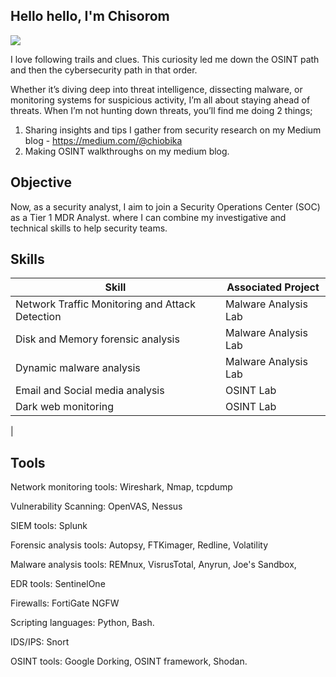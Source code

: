 ## Hello hello, I'm Chisorom 
<a href="https://linkedin.com/in/chisoromobika/"><img src="https://img.shields.io/badge/-LinkedIn-0072b1?&style=for-the-badge&logo=linkedin&logoColor=white" /></a>

I love following trails and clues. This curiosity led me down the OSINT path and then the cybersecurity path in that order.  



Whether it’s diving deep into threat intelligence, dissecting malware, or monitoring systems for suspicious activity, I’m all about staying ahead of threats. 
When I’m not hunting down threats, you’ll find me doing 2 things;
1. Sharing insights and tips I gather from security research on my Medium blog - https://medium.com/@chiobika
2. Making OSINT walkthroughs on my medium blog.


## Objective
Now, as a security analyst, I aim to join a Security Operations Center (SOC) as a Tier 1 MDR Analyst. 
where I can combine my investigative and technical skills to help security teams.



## Skills

| Skill                                         | Associated Project         |
|-------------------------------------------------|----------------------------|
| Network Traffic Monitoring and Attack Detection | Malware Analysis Lab|
| Disk and Memory forensic analysis               | Malware Analysis Lab|
| Dynamic malware analysis                        | Malware Analysis Lab |
| Email and Social media analysis                 | OSINT Lab|
| Dark web monitoring                             | OSINT Lab |
|


## Tools
Network monitoring tools: Wireshark, Nmap, tcpdump 
  
Vulnerability Scanning: OpenVAS, Nessus
 
SIEM tools: Splunk

Forensic analysis tools: Autopsy, FTKimager, Redline, Volatility

Malware analysis tools: REMnux, VisrusTotal, Anyrun, Joe's Sandbox, 

EDR tools: SentinelOne

Firewalls: FortiGate NGFW

Scripting languages: Python, Bash.

IDS/IPS: Snort 

OSINT tools: Google Dorking, OSINT framework, Shodan.

